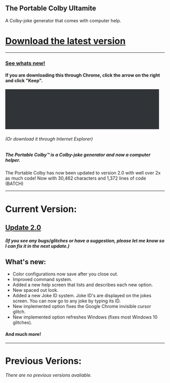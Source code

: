 ## The Portable Colby Ultamite
A Colby-joke generator that comes with computer help.
# [**Download the latest version**](https://github.com/AI199864/The-Portable-Colby/raw/master/Portable%20Colby%20Ultimate%20%5BVersion%202.0%5D%20.exe)
---------------------------------------------------------
### [See whats new!](https://github.com/AI199864/The-Portable-Colby/blob/master/README.md#current-version)

#### If you are downloading this through Chrome, click the arrow on the right and click "Keep".
![](chromesucks.gif)
###### (Or download it through Internet Explorer)

##### The Portable Colby™ is a Colby-joke generator and now a computer helper.

The Portable Colby has now been updated to version 2.0 with well over 2x as much code!
Now with 30,462 characters and 1,372 lines of code (BATCH)

---------------------------------------------------------
# Current Version:

## [Update 2.0](https://github.com/AI199864/The-Portable-Colby/raw/master/Portable%20Colby%20Ultimate%20%5BVersion%202.0%5D%20.exe)
##### (If you see any bugs/glitches or have a suggestion, please let me know so I can fix it in the next update.)  

## What's new:
- Color configurations now save after you close out.
- Improved command system.
- Added a new help screen that lists and describes each new option.
- New spaced out look.
- Added a new Joke ID system. Joke ID's are displayed on the jokes screen. You can now go to any joke by typing its ID.
- New implemented option fixes the Google Chrome invisible cursor glitch.
- New implemented option refreshes Windows (fixes most Windows 10 glitches).
#### And much more!
---------------------------------------------------------  

# Previous Verions:
###### There are no previous versions avaliable.
